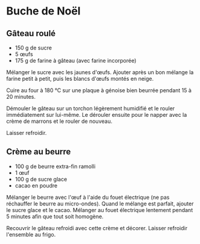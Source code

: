 # Buche de Noël

## Gâteau roulé
* 150 g de sucre
* 5 œufs
* 175 g de farine à gâteau (avec farine incorporée)

Mélanger le sucre avec les jaunes d'œufs. Ajouter après un bon mélange la farine petit à petit, puis les blancs d'œufs montés en neige.

Cuire au four à 180 °C sur une plaque à génoise bien beurrée pendant 15 à 20 minutes.

Démouler le gâteau sur un torchon légèrement humidifié et le rouler immédiatement sur lui-même. Le dérouler ensuite pour le napper avec la crème de marrons et le rouler de nouveau.

Laisser refroidir.

## Crème au beurre
* 100 g de beurre extra-fin ramolli
* 1 œuf
* 100 g de sucre glace
* cacao en poudre

Mélanger le beurre avec l'œuf à l'aide du fouet électrique (ne pas réchauffer le beurre au micro-ondes). Quand le mélange est parfait, ajouter le sucre glace et le cacao. Mélanger au fouet électrique lentement pendant 5 minutes afin que tout soit homogène.

Recouvrir le gâteau refroidi avec cette crème et décorer. Laisser refroidir l'ensemble au frigo.
